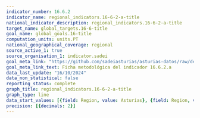 ```yaml
---
indicator_number: 16.6.2
indicator_name: regional_indicators.16-6-2-a-title
national_indicator_description: regional_indicators.16-6-2-a-title
target_name: global_targets.16-6-title
goal_name: global_goals.16-title
computation_units: units.PT
national_geographical_coverage: regional
source_active_1: true
source_organisation_1: indicator.sadei
goal_meta_link: "https://github.com/sadeiasturias/asturias-datos/raw/develop/descargas/metodologia/16.6.2.a.pdf"
goal_meta_link_text: Ficha metodológica del indicador 16.6.2.a
data_last_update: "16/10/2024"
data_non_statistical: false
reporting_status: complete
graph_title: regional_indicators.16-6-2-a-title
graph_type: line
data_start_values: [{field: Region, value: Asturias}, {field: Region, value: España}]
precision: [{decimals: 2}]
---
```


